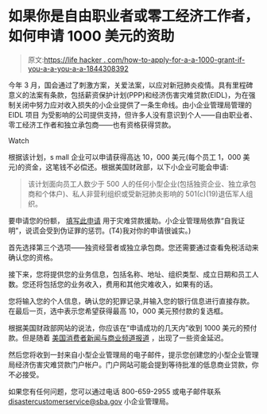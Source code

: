 # 如果你是自由职业者或零工经济工作者，如何申请 1000 美元的资助

> 原文:[https://life hacker . com/how-to-apply-for-a-a-1000-grant-if-you-a-a-you-a-a-1844308392](https://lifehacker.com/how-to-apply-for-a-1-000-grant-if-youre-a-freelancer-o-1844308392)

今年 3 月，国会通过了刺激方案，关爱法案，以应对新冠肺炎疫情。具有里程碑意义的法案有条款，包括薪资保护计划(PPP)和经济伤害灾难贷款(EIDL)，为在强制关闭中努力应对收入损失的小企业提供了一条生命线。由小企业管理局管理的 EIDL 项目 为受影响的公司提供支持，但许多人没有意识到个人——自由职业者、零工经济工作者和独立承包商——也有资格获得贷款。

Watch

根据该计划，s mall 企业可以申请获得高达 10，000 美元(每个员工 1，000 美元)的资金，这笔钱不必偿还。根据美国财政部，以下小企业可能会申请:

> 该计划面向员工人数少于 500 人的任何小型企业(包括独资企业、独立承包商和个体户)、私人非营利组织或受新冠肺炎影响的 501(c)(19)退伍军人组织。

要申请您的份额， [填写此申请](https://covid19relief.sba.gov/#/) 用于灾难贷款援助。小企业管理局依靠“自我证明”，说谎会受到伪证罪的惩罚。(T4)我对你的申请很诚实。)

首先选择第三个选项——独资经营者或独立承包商。您还需要通过查看免税活动来确认您的资格。

接下来，您将提供您的业务信息，包括名称、地址、组织类型、成立日期和员工人数。您还将包括您的业务收入，费用和其他灾难收入，如果有的话。

您将输入您的个人信息，确认您的犯罪记录,并输入您的银行信息进行直接存款。在最后一页，选中表示您希望获得最高 10，000 美元预付款的复选框。

根据美国财政部网站的说法，你应该在“申请成功的几天内”收到 1000 美元的预付款。但是随着 [美国消费者新闻与商业频道报道](https://www.cnbc.com/2020/04/15/these-sba-emergency-business-loans-hit-by-delays-and-funding-issues.html) ，出现了一些资金延迟。

然后您将收到一封来自小型企业管理局的电子邮件，提示您创建您的小型企业管理局经济伤害灾难贷款门户帐户。门户网站可能会提到等待批准的低息商业贷款，你不必接受。

如果您有任何问题，您可以通过电话 800-659-2955 或电子邮件联系 disastercustomerservice@sba.gov 小企业管理局。